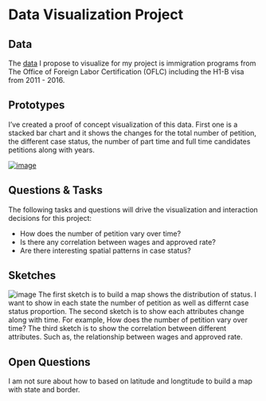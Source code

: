# Data Visualization Project

## Data

The [data](https://gist.github.com/yinhao0424/9f1730ca91ab6a472fc212761267fa39) I propose to visualize for my project is immigration programs from The Office of Foreign Labor Certification (OFLC) including the H1-B visa from 2011 - 2016.

## Prototypes

I’ve created a proof of concept visualization of this data. 
First one is a stacked bar chart and it shows the changes for the total number of petition, the different case status, the number of part time and full time candidates petitions along with years.

[![image](https://user-images.githubusercontent.com/44931709/65516192-8f380600-deae-11e9-934e-d01ca1466616.png)](https://beta.vizhub.com/yinhao0424/75b00344e86f4c8b9253c9dad751387a)


## Questions & Tasks

The following tasks and questions will drive the visualization and interaction decisions for this project:

 * How does the number of petition vary over time?
 * Is there any correlation between wages and approved rate?
 * Are there interesting spatial patterns in case status?

## Sketches
![image](https://user-images.githubusercontent.com/44931709/65524721-4424ef80-debc-11e9-9263-948eb1c60a3c.png)
The first sketch is to build a map shows the distribution of status. I want to show in each state the number of petition as well as differnt case status proportion.
The second sketch is to show each attributes change along with time. For example, How does the number of petition vary over time?
The third sketch is to show the correlation between different attributes. Such as, the relationship between wages and approved rate.

## Open Questions
I am not sure about how to based on latitude and longtitude to build a map with state and border. 



